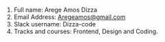 1. Full name: Arege Amos Dizza
2. Email Address: Aregeamos@gmail.com
3. Slack username: Dizza-code
4. Tracks and courses: Frontend, Design and Coding. 
